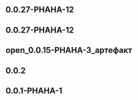 ## 0.0.27-PHAHA-12



## 0.0.27-PHAHA-12



## open_0.0.15-PHAHA-3_артефакт



## 0.0.2



## 0.0.1-PHAHA-1